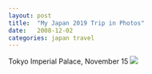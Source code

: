 ```yaml
---
layout: post
title:  "My Japan 2019 Trip in Photos"
date:   2008-12-02
categories: japan travel
---
```


Tokyo Imperial Palace, November 15
![](/assets/japan/2019/IMG_2908.jpeg)
